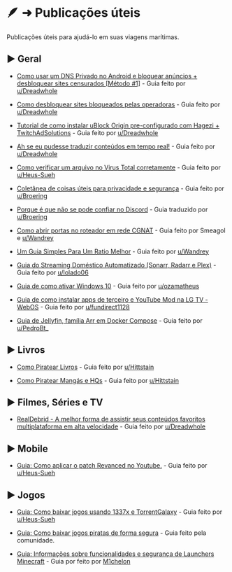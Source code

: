 # 🪶 ➜ Publicações úteis

Publicações úteis para ajudá-lo em suas viagens marítimas.

## ► Geral

- [Como usar um DNS Privado no Android e bloquear anúncios + desbloquear sites censurados [Método #1]](https://phtn.app/post/lemmy.dbzer0.com/830795) - Guia feito por [u/Dreadwhole](https://phtn.app/u/Dreadwhole@lemmy.dbzer0.com)

- [Como desbloquear sites bloqueados pelas operadoras](https://phtn.app/post/lemmy.dbzer0.com/146129) - Guia feito por [u/Dreadwhole](https://phtn.app/u/Dreadwhole@lemmy.dbzer0.com)

- [Tutorial de como instalar uBlock Origin pre-configurado com Hagezi + TwitchAdSolutions](https://phtn.app/post/lemmy.dbzer0.com/146206) - Guia feito por [u/Dreadwhole](https://phtn.app/u/Dreadwhole@lemmy.dbzer0.com)

- [Ah se eu pudesse traduzir conteúdos em tempo real!](https://phtn.app/post/lemmy.dbzer0.com/4186580) - Guia feito por [u/Dreadwhole](https://phtn.app/u/Dreadwhole@lemmy.dbzer0.com)

- [Como verificar um arquivo no Virus Total corretamente](guias/virustotal) - Guia feito por [u/Heus-Sueh](https://phtn.app/u/Heus_Sueh@lemmy.dbzer0.com)

- [Coletânea de coisas úteis para privacidade e segurança](util/coletanea-uteis-privacidade-seguranca.md) - Guia feito por [u/Broering](https://phtn.app/u/broering@lemmy.eco.br)

- [Porque é que não se pode confiar no Discord](outros/discord) - Guia traduzido por [u/Broering](https://phtn.app/u/broering@lemmy.eco.br)

- [Como abrir portas no roteador em rede CGNAT](guias/cgnat-portas) - Guia feito por Smeagol e [u/Wandrey](https://lemmy.eco.br/u/wandrey)

- [Um Guia Simples Para Um Ratio Melhor](guias/ratio-melhor) - Guia feito por [u/Wandrey](https://lemmy.eco.br/u/wandrey)

- [Guia do Streaming Doméstico Automatizado (Sonarr, Radarr e Plex)](https://www.reddit.com/r/pirataria/s/xzkgWdj1E1) - Guia feito por [u/lolado06](https://www.reddit.com/user/lolado06/)

- [Guia de como ativar Windows 10](https://www.reddit.com/r/pirataria/s/eaNUQ4V21B) - Guia feito por [u/ozamatheus](https://www.reddit.com/u/Ozamatheus/s/dmrdBnmFz2)

- [Guia de como instalar apps de terceiro e YouTube Mod na LG TV - WebOS](https://www.reddit.com/r/pirataria/s/RuZk6MrzMa) - Guia feito por [u/fundirect1128](https://www.reddit.com/u/FunDirect1128/s/oGbRRue7ak)

- [Guia de Jellyfin, família Arr em Docker Compose](https://www.reddit.com/r/pirataria/s/xzkgWdj1E1) - Guia feito por [u/PedroBt_](https://www.reddit.com/u/PedroBt_/s/rSGbIvs3xw)


## ► Livros

- [Como Piratear Livros](https://phtn.app/post/lemmy.dbzer0.com/1808349) - Guia feito por [u/Hittstain](https://www.reddit.com/user/Hittstain/)

- [Como Piratear Mangás e HQs](https://phtn.app/post/lemmy.dbzer0.com/1923254) - Guia feito por [u/Hittstain](https://www.reddit.com/user/Hittstain/)

## ► Filmes, Séries e TV

- [RealDebrid - A melhor forma de assistir seus conteúdos favoritos multiplataforma em alta velocidade](https://phtn.app/post/lemmy.dbzer0.com/1707503) - Guia feito por [u/Dreadwhole](https://phtn.app/u/Dreadwhole@lemmy.dbzer0.com)

## ► Mobile

- [Guia: Como aplicar o patch Revanced no Youtube.](https://phtn.app/post/lemmy.dbzer0.com/2897980) - Guia feito por [u/Heus-Sueh](https://phtn.app/u/Heus_Sueh@lemmy.dbzer0.com)

## ► Jogos

- [Guia: Como baixar jogos usando 1337x e TorrentGalaxy](https://phtn.app/post/lemmy.dbzer0.com/2903152) - Guia feito por [u/Heus-Sueh](https://phtn.app/u/Heus_Sueh@lemmy.dbzer0.com)

- [Guia: Como baixar jogos piratas de forma segura](guias/jogos-piratas) - Guia feito pela comunidade.

- [Guia: Informações sobre funcionalidades e segurança de Launchers Minecraft](https://www.reddit.com/r/pirataria/s/Uig8dZ3aKa) - Guia por feito por [M1chelon](https://www.reddit.com/u/M1chelon/s/peQmTKM3UE) 
